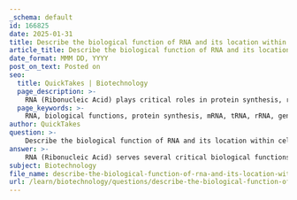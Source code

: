 ```yaml
---
_schema: default
id: 166825
date: 2025-01-31
title: Describe the biological function of RNA and its location within cells.
article_title: Describe the biological function of RNA and its location within cells.
date_format: MMM DD, YYYY
post_on_text: Posted on
seo:
  title: QuickTakes | Biotechnology
  page_description: >-
    RNA (Ribonucleic Acid) plays critical roles in protein synthesis, regulation of gene expression, and cellular signaling, with its location varying between eukaryotic and prokaryotic cells.
  page_keywords: >-
    RNA, biological functions, protein synthesis, mRNA, tRNA, rRNA, gene expression, catalytic functions, ribozymes, cellular signaling, eukaryotic cells, prokaryotic cells, transcription, translation, ribosomes
author: QuickTakes
question: >-
    Describe the biological function of RNA and its location within cells.
answer: >-
    RNA (Ribonucleic Acid) serves several critical biological functions within cells, primarily related to the synthesis of proteins and the regulation of gene expression. Here are the key functions and locations of RNA in cells:\n\n### Biological Functions of RNA\n\n1. **Protein Synthesis**:\n   - **Messenger RNA (mRNA)**: mRNA is synthesized from DNA during transcription and carries the genetic information to ribosomes, where proteins are synthesized. It serves as a template for translating the genetic code into a specific sequence of amino acids.\n   - **Transfer RNA (tRNA)**: tRNA is responsible for bringing the appropriate amino acids to the ribosome during protein synthesis. Each tRNA molecule has an anticodon that pairs with the corresponding codon on the mRNA, ensuring that the correct amino acid is added to the growing polypeptide chain.\n   - **Ribosomal RNA (rRNA)**: rRNA is a structural component of ribosomes, which are the cellular machinery that assembles amino acids into proteins. rRNA plays a crucial role in catalyzing the formation of peptide bonds between amino acids.\n\n2. **Regulation of Gene Expression**:\n   - Various types of RNA, such as microRNA (miRNA) and small interfering RNA (siRNA), are involved in regulating gene expression. These RNA molecules can modulate the stability and translation of mRNA, influencing how much of a particular protein is produced. This regulatory function is essential for cellular differentiation and the response to environmental changes.\n\n3. **Catalytic Functions**:\n   - Some RNA molecules, known as ribozymes, possess catalytic properties, allowing them to facilitate biochemical reactions. This challenges the traditional view that only proteins can act as enzymes and highlights the versatility of RNA in cellular processes.\n\n4. **Cellular Signaling**:\n   - RNA also plays a role in cellular signaling pathways. For example, certain nucleotides, such as adenosine triphosphate (ATP), serve as energy carriers and signaling molecules, influencing various biochemical reactions and processes within the cell.\n\n### Location of RNA in Cells\n\n- **Eukaryotic Cells**: In eukaryotic cells, RNA is synthesized in the nucleus during transcription. After synthesis, mRNA is processed and then transported to the cytoplasm, where it functions in protein synthesis. tRNA and rRNA are also found in the cytoplasm, where they participate in the translation process at the ribosomes.\n  \n- **Prokaryotic Cells**: In prokaryotic cells, which lack a membrane-bound nucleus, RNA is synthesized in the cytoplasm. Both mRNA and tRNA are present in the cytoplasm, where they are involved in protein synthesis directly after transcription.\n\nIn summary, RNA is essential for translating genetic information into proteins, regulating gene expression, and facilitating various biochemical reactions, with its location varying between eukaryotic and prokaryotic cells.
subject: Biotechnology
file_name: describe-the-biological-function-of-rna-and-its-location-within-cells.md
url: /learn/biotechnology/questions/describe-the-biological-function-of-rna-and-its-location-within-cells
---
```


&nbsp;